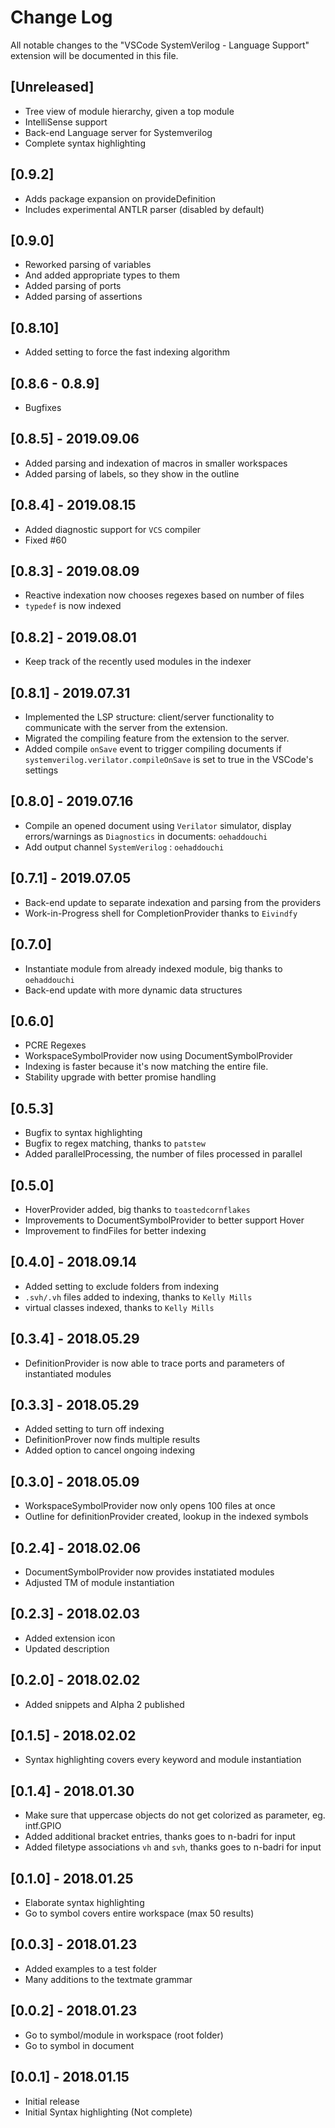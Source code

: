 # Change Log
All notable changes to the "VSCode SystemVerilog - Language Support" extension will be documented in this file.


## [Unreleased]
- Tree view of module hierarchy, given a top module
- IntelliSense support
- Back-end Language server for Systemverilog
- Complete syntax highlighting

## [0.9.2]
- Adds package expansion on provideDefinition
- Includes experimental ANTLR parser (disabled by default)

## [0.9.0]
- Reworked parsing of variables
- And added appropriate types to them
- Added parsing of ports
- Added parsing of assertions

## [0.8.10]
- Added setting to force the fast indexing algorithm

## [0.8.6 - 0.8.9]
- Bugfixes

## [0.8.5] - 2019.09.06
- Added parsing and indexation of macros in smaller workspaces
- Added parsing of labels, so they show in the outline

## [0.8.4] - 2019.08.15
- Added diagnostic support for `VCS` compiler
- Fixed #60

## [0.8.3] - 2019.08.09
- Reactive indexation now chooses regexes based on number of files
- `typedef` is now indexed

## [0.8.2] - 2019.08.01
- Keep track of the recently used modules in the indexer

## [0.8.1] - 2019.07.31
- Implemented the LSP structure: client/server functionality to communicate with the server from the extension.
- Migrated the compiling feature from the extension to the server.
- Added compile `onSave` event to trigger compiling documents if `systemverilog.verilator.compileOnSave` is set to true in the VSCode's settings

## [0.8.0] - 2019.07.16
- Compile an opened document using `Verilator` simulator, display errors/warnings as `Diagnostics` in documents: `oehaddouchi`
- Add output channel `SystemVerilog` : `oehaddouchi`

## [0.7.1] - 2019.07.05
- Back-end update to separate indexation and parsing from the providers
- Work-in-Progress shell for CompletionProvider thanks to `Eivindfy`

## [0.7.0]
- Instantiate module from already indexed module, big thanks to `oehaddouchi`
- Back-end update with more dynamic data structures

## [0.6.0]
- PCRE Regexes
- WorkspaceSymbolProvider now using DocumentSymbolProvider
- Indexing is faster because it's now matching the entire file.
- Stability upgrade with better promise handling

## [0.5.3]
- Bugfix to syntax highlighting
- Bugfix to regex matching, thanks to `patstew`
- Added parallelProcessing, the number of files processed in parallel

## [0.5.0]
- HoverProvider added, big thanks to `toastedcornflakes`
- Improvements to DocumentSymbolProvider to better support Hover
- Improvement to findFiles for better indexing

## [0.4.0] - 2018.09.14
- Added setting to exclude folders from indexing
- `.svh/.vh` files added to indexing, thanks to `Kelly Mills`
- virtual classes indexed, thanks to `Kelly Mills`

## [0.3.4] - 2018.05.29
- DefinitionProvider is now able to trace ports and parameters of instantiated modules

## [0.3.3] - 2018.05.29
- Added setting to turn off indexing
- DefinitionProver now finds multiple results
- Added option to cancel ongoing indexing

## [0.3.0] - 2018.05.09
- WorkspaceSymbolProvider now only opens 100 files at once
- Outline for definitionProvider created, lookup in the indexed symbols

## [0.2.4] - 2018.02.06
- DocumentSymbolProvider now provides instatiated modules
- Adjusted TM of module instantiation 

## [0.2.3] - 2018.02.03
- Added extension icon
- Updated description

## [0.2.0] - 2018.02.02
- Added snippets and Alpha 2 published

## [0.1.5] - 2018.02.02
- Syntax highlighting covers every keyword and module instantiation

## [0.1.4] - 2018.01.30
- Make sure that uppercase objects do not get colorized as parameter, eg. intf.GPIO
- Added additional bracket entries, thanks goes to n-badri for input
- Added filetype associations `vh` and `svh`, thanks goes to n-badri for input

## [0.1.0] - 2018.01.25
- Elaborate syntax highlighting
- Go to symbol covers entire workspace (max 50 results)

## [0.0.3] - 2018.01.23
- Added examples to a test folder
- Many additions to the textmate grammar

## [0.0.2] - 2018.01.23
- Go to symbol/module in workspace (root folder)
- Go to symbol in document

## [0.0.1] - 2018.01.15
- Initial release
- Initial Syntax highlighting (Not complete)
